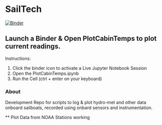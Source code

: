 # SailTech



[![Binder](http://mybinder.org/badge.svg)](http://mybinder.org:/repo/slawler/sailtech)


## Launch a Binder & Open PlotCabinTemps to plot current readings.
Instructions:
  1. Click the binder icon to activate a Live Jupyter Notebook Session
  2. Open the PlotCabinTemps.ipynb
  3. Run the Cell (ctrl + enter on your keyboard)


### About
Development Repo for scripts to log & plot hydro-met and other data onboard sailboats, recorded using onbard sensors and instrumentation.

** Plot Data from NOAA Stations working
